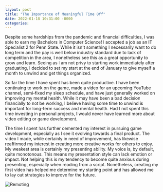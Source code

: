 ```yaml
---
layout: post
title: "The Importance of Meaningful Time Off"
date: 2022-01-18 10:31:00 -0000
categories: 
---
```


Despite some hardships from the pandemic and financial difficulties, I was able to earn my Bachelors in Computer Science! I accepted a job as an IT Specialist 2 for Penn State. While it isn't something I necessarily want to do long term and the pay is well below industry standard due to lack of competition in the area, I nonetheless see this as a great opportunity to grow and learn. Seeing as I am not privy to starting work immediately after graduating, I decided to set my start at the end of January to give myself a month to unwind and get things organized.

So far the time I have spent has been quite productive. I have been continuing to work on the game, made a video for an upcoming YouTube channel, semi-fixed my sleep schedule, and have just generally worked on improving my mental health. While it may have been a bad decision financially to not be working, I believe having some time to unwind is important for long-term success and mental health. Had I not spent this time investing in personal projects, I would never have learned more about video editing or game development.

The time I spent has further cemented my interest in pursuing game development, especially as I see it evolving towards a final product. The video I made, while certainly in need of improvement, has likewise reaffirmed my interest in creating more creative works for others to enjoy. My weakest area is certainly my presenting ability. My voice is, by default, quite monotonous. This means my presentation style can lack emotion or impact. Not helping this is my tendency to become quite anxious during presenting, especially when reading from a script. Nonetheless, creating my first video has helped me determine my starting point and has allowed me to lay out strategies to improve for the future.

<img src="/Images/astralprojection.jpg" alt="Remoting">